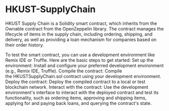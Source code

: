 # HKUST-SupplyChain
HKUST Supply Chain is a Solidity smart contract,  which inherits from the Ownable contract from the OpenZeppelin library. The contract manages the lifecycle of items in the supply chain, including ordering, shipping, and delivery, as well as providing a loan mechanism for companies based on their order history. 

To test the smart contract, you can use a development environment like Remix IDE or Truffle. Here are the basic steps to get started:
Set up the environment: Install and configure your preferred development environment (e.g., Remix IDE, Truffle).
Compile the contract: Compile the HKUSTSupplyChain.sol contract using your development environment.
Deploy the contract: Deploy the compiled contract to a local or test blockchain network.
Interact with the contract: Use the development environment's interface to interact with the deployed contract and test its functionality, such as ordering items, approving and shipping items, applying for and paying back loans, and querying the contract's state.
